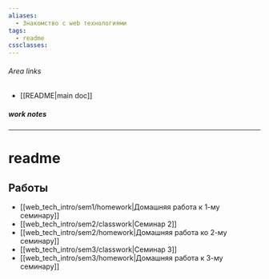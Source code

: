 ```yaml
---
aliases:
  - Знакомство с web технологиями
tags:
  - readme
cssclasses:
---
```

###### Area links
- [[README|main doc]]
##### work notes

_______________________________
# readme

## Работы

- [[web_tech_intro/sem1/homework|Домашняя работа к 1-му семинару]]
- [[web_tech_intro/sem2/classwork|Семинар 2]]
- [[web_tech_intro/sem2/homework|Домашняя работа ко 2-му семинару]]
- [[web_tech_intro/sem3/classwork|Семинар 3]]
- [[web_tech_intro/sem3/homework|Домашняя работа к 3-му семинару]]